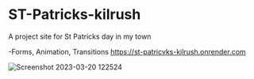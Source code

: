# ST-Patricks-kilrush
A project site for St Patricks day in my town

-Forms, Animation, Transitions
https://st-patricvks-kilrush.onrender.com

![Screenshot 2023-03-20 122524](https://user-images.githubusercontent.com/71945647/226338428-5d054712-77a0-4203-b5ac-da0af5d733b1.png)
